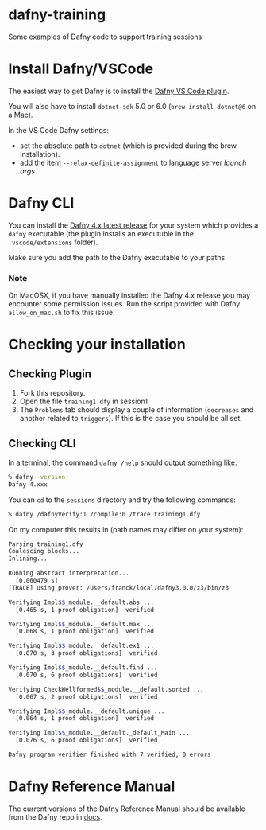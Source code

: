 # dafny-training
Some examples of Dafny code to support training sessions

# Install Dafny/VSCode

The easiest way to get Dafny is to install the [Dafny VS Code plugin](https://marketplace.visualstudio.com/items?itemName=dafny-lang.ide-vscode).

You will also have to install `dotnet-sdk` 5.0 or 6.0 (`brew install dotnet@6` on a Mac).

In the VS Code Dafny settings:

- set the absolute path to `dotnet` (which is provided during the brew installation).
- add the item `--relax-definite-assignment` to language server _launch args_.
# Dafny CLI

You can install the [Dafny 4.x latest release](https://github.com/dafny-lang/dafny/releases/) for your system which provides a `dafny` executable (the plugin installs an executuble in the `.vscode/extensions` folder).


Make sure you add the path to the Dafny executable to your paths.

### Note

On MacOSX, if you have manually installed the Dafny 4.x  release you may encounter some permission issues.
Run the script provided with Dafny `allow_on_mac.sh` to fix this issue.

# Checking your installation
## Checking Plugin

1. Fork this repository.
2. Open the file `training1.dfy` in session1
3. The `Problems` tab should display a couple of information (`decreases` and another related to `triggers`). If this is the case you should be all set.

## Checking CLI

In a terminal, the command `dafny /help` should output something like:
```zsh
% dafny -version
Dafny 4.xxx
```

You can `cd` to the `sessions` directory and try the following commands:

```zsh
% dafny /dafnyVerify:1 /compile:0 /trace training1.dfy
```

On my computer this results in (path names may differ on your system):

```zsh
Parsing training1.dfy
Coalescing blocks...
Inlining...

Running abstract interpretation...
  [0.060479 s]
[TRACE] Using prover: /Users/franck/local/dafny3.0.0/z3/bin/z3

Verifying Impl$$_module.__default.abs ...
  [0.465 s, 1 proof obligation]  verified

Verifying Impl$$_module.__default.max ...
  [0.068 s, 1 proof obligation]  verified

Verifying Impl$$_module.__default.ex1 ...
  [0.070 s, 3 proof obligations]  verified

Verifying Impl$$_module.__default.find ...
  [0.070 s, 6 proof obligations]  verified

Verifying CheckWellformed$$_module.__default.sorted ...
  [0.067 s, 2 proof obligations]  verified

Verifying Impl$$_module.__default.unique ...
  [0.064 s, 1 proof obligation]  verified

Verifying Impl$$_module.__default._default_Main ...
  [0.076 s, 6 proof obligations]  verified

Dafny program verifier finished with 7 verified, 0 errors
```
# Dafny Reference Manual

The current versions of the Dafny Reference Manual should be available from the Dafny repo in [docs](https://github.com/dafny-lang/dafny/tree/master/docs).


